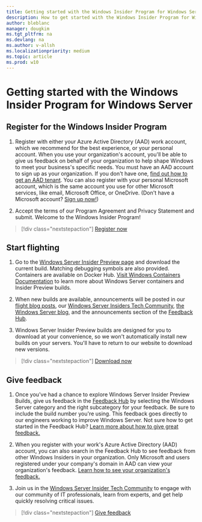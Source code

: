 ```yaml
---
title: Getting started with the Windows Insider Program for Windows Server
description: How to get started with the Windows Insider Program for Windows Server
author: bleblanc
manager: dougkim
ms.tgt_pltfrm: na
ms.devlang: na
ms.author: v-allsh
ms.localizationpriority: medium
ms.topic: article
ms.prod: w10
---
```


# Getting started with the Windows Insider Program for Windows Server

## Register for the Windows Insider Program

1. Register with either your Azure Active Directory (AAD) work account, which we recommend for the best experience, or your personal account. When you use your organization's account, you'll be able to give us feedback on behalf of your organization to help shape Windows to meet your business's specific needs. You must have an AAD account to sign up as your organization. If you don't have one, [find out how to get an AAD tenant](https://docs.microsoft.com/azure/active-directory/develop/active-directory-howto-tenant). You can also register with your personal Microsoft account, which is the same account you use for other Microsoft services, like email, Microsoft Office, or OneDrive. (Don't have a Microsoft account? [Sign up now!](https://account.microsoft.com/account))

2. Accept the terms of our Program Agreement and Privacy Statement and submit. Welcome to the Windows Insider Program!

> [!div class="nextstepaction"]
> [Register now](https://insider.windows.com/register)

## Start flighting

1. Go to the [Windows Server Insider Preview page](https://aka.ms/DownloadWindowsServerPreviews) and download the current build. Matching debugging symbols are also provided. Containers are available on Docker Hub. [Visit Windows Containers Documentation](https://docs.microsoft.com/virtualization/windowscontainers/) to learn more about Windows Server containers and Insider Preview builds.

2. When new builds are available, announcements will be posted in our [flight blog posts](https://blogs.windows.com/windowsexperience/tag/windows-insider-program/), our [Windows Server Insiders Tech Community](https://techcommunity.microsoft.com/t5/windows-server-insiders/bd-p/WindowsServerInsiders), [the Windows Server blog](https://cloudblogs.microsoft.com/windowsserver/), and the announcements section of the [Feedback Hub](https://aka.ms/FeedbackHub).

3. Windows Server Insider Preview builds are designed for you to download at your convenience, so we won't automatically install new builds on your servers. You'll have to return to our website to download new versions.

> [!div class="nextstepaction"]
> [Download now](https://aka.ms/DownloadWindowsServerPreviews)

## Give feedback

1. Once you've had a chance to explore Windows Server Insider Preview Builds, give us feedback in the [Feedback Hub](https://aka.ms/FeedbackHub) by selecting the Windows Server category and the right subcategory for your feedback. Be sure to include the build number you're using. This feedback goes directly to our engineers working to improve Windows Server. Not sure how to get started in the Feedback Hub? [Learn more about how to give great feedback.](https://docs.microsoft.com/en-us/windows-insider/at-home/feedback)

2. When you register with your work's Azure Active Directory (AAD) account, you can also search in the Feedback Hub to see feedback from other Windows Insiders in your organization. Only Microsoft and users registered under your company's domain in AAD can view your organization's feedback. [Learn how to see your organization's feedback.](https://docs.microsoft.com/windows-insider/at-work/wip-4-server-feedback-hub)

3. Join us in the [Windows Server Insider Tech Community](https://techcommunity.microsoft.com/t5/windows-server-insiders/bd-p/WindowsServerInsiders) to engage with our community of IT professionals, learn from experts, and get help quickly resolving critical issues.

> [!div class="nextstepaction"]
> [Give feedback](https://aka.ms/WIPFeedbackHub)
